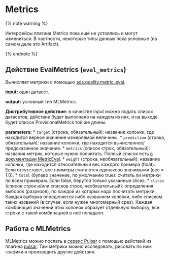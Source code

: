 # Metrics

{% note warning %}

Интерфейсы плагина Metrics пока ещё не устоялись и могут измениться.  В частности, некоторые типы данных пока условные (на самом деле это Artifact).

{% endnote %}

## Действие EvalMetrics (`eval_metrics`)
Вычисляет метрики с помощью [ads.quality.metric_eval](https://a.yandex-team.ru/arc_vcs/ads/quality/metric_eval/).

**input:** один датасет.

**output:** условный тип MLMetrics.

**Дистрибутивное действие:** в качестве input можно подать список датасетов, действие будет выполнено на каждом из них, и на выходе будет список ProvisionalMetrics той же длины.

<!-- TODO: сделать плашкой -->

**parameters:**
    * `target` (строка, обязательный): название колонки, где находится верное значение измеряемой величины.
    * `prediction` (строка, обязательный): название колонки, где находится вычисленное/предсказанное значение.
    * `metrics` (список строк, обязательный): названия метрик, которые нужно посчитать. Полный список есть [в документации MetricEval](https://docs.yandex-team.ru/mltools/tools/metric_eval_ads/#opisanie-metrik).
    * `weight` (строка, необязательный): название колонки, где находится относительный вес каждого примера (float). Если отсутствует, все примеры считаются одинаково значимыми (вес = 1.0).
    * `total` (булево значение, по умолчанию true): считать ли метрики по всем примерам. Если false, берутся только указанные slices.
    * `slices` (список строк и/или списков строк, необязательный): определения выборок (разрезов), по каждой из которых надо посчитать метрики. Каждая выборка определяется либо названием колонки, либо списком таких названий (в случае, если нужен многомерный срез). Каждая комбинация значений этих колонок образует отдельную выборку, все строки с такой комбинацией в неё попадают.

<!-- TODO: дописать. -->

## Работа с MLMetrics
MLMetrics можно послать в [сервис Pulsar](https://pulsar.yandex-team.ru/) с помощью действий из плагина [pulsar](pulsar.md). Там метрики можно исследовать, рисовать по ним графики и производить другие действия.
